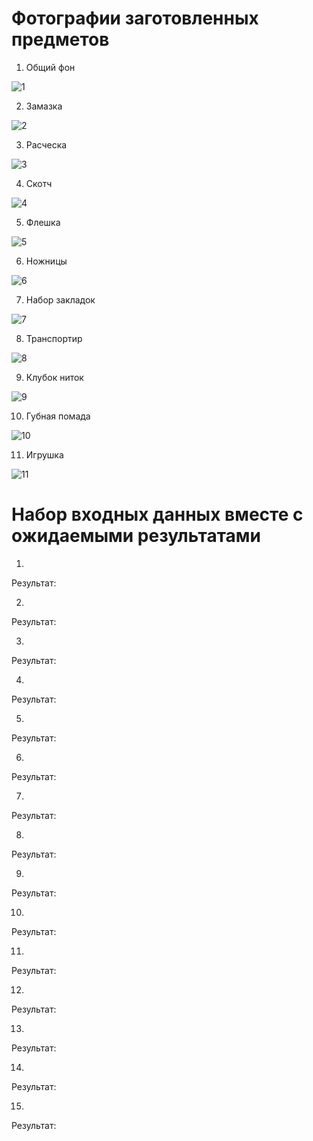 # Фотографии заготовленных предметов
1. Общий фон

![1](https://user-images.githubusercontent.com/72768554/190596511-9b153fb4-1767-4721-b94b-fc9ba6ccf82c.jpg)

2. Замазка

![2](https://user-images.githubusercontent.com/72768554/190596534-90e6c6de-396d-4c12-b472-c392517844a0.jpg)

3. Расческа

![3](https://user-images.githubusercontent.com/72768554/190596553-2a3dfc42-a0eb-4984-b68d-259b9dc0923f.jpg)

4. Скотч

![4](https://user-images.githubusercontent.com/72768554/190596567-af85f607-7d9d-46a0-a1e6-66d709fa92b0.jpg)

5. Флешка

![5](https://user-images.githubusercontent.com/72768554/190596581-0b9dd72b-3a40-476d-86b3-4e959e02a85d.jpg)

6. Ножницы

![6](https://user-images.githubusercontent.com/72768554/190596622-50b8ce2a-526e-411d-9c18-5f5ad0830044.jpg)

7. Набор закладок

![7](https://user-images.githubusercontent.com/72768554/190596631-04fe0f1f-abff-405e-a4af-d6089e78ead3.jpg)

8. Транспортир

![8](https://user-images.githubusercontent.com/72768554/190596647-f7516ef9-e95d-4d07-ba59-addeb348ab0b.jpg)

9. Клубок ниток

![9](https://user-images.githubusercontent.com/72768554/190596663-7ffb7aad-1799-4890-b683-cbc9271cdc42.jpg)

10. Губная помада

![10](https://user-images.githubusercontent.com/72768554/190596677-d90bee79-3179-4876-af81-22a1219b0dfb.jpg)

11. Игрушка

![11](https://user-images.githubusercontent.com/72768554/190596690-73f38c86-d529-4dde-91b4-149f48225d79.jpg)

# Набор входных данных вместе с ожидаемыми результатами
1.
Результат:

2.
Результат:

3.
Результат:

4.
Результат:

5.
Результат:

6.
Результат:

7.
Результат:

8.
Результат:

9.
Результат:

10.
Результат:

11.
Результат:

12.
Результат:

13.
Результат:

14.
Результат:

15.
Результат:
